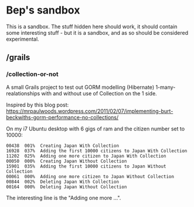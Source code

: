 Bep's sandbox
=============
This is a sandbox. The stuff hidden here should work, it should contain some interesting stuff - but it is a sandbox, and as so should be considered experimental.

/grails
-------

### /collection-or-not

A small Grails project to test out GORM modelling (Hibernate) 1-many-realationships with and without use of Collection on the 1 side.

Inspired by this blog post: https://mrpaulwoods.wordpress.com/2011/02/07/implementing-burt-beckwiths-gorm-performance-no-collections/

On my i7 Ubuntu desktop with 6 gigs of ram and the citizen number set to 10000:

	00438  001%  Creating Japan With Collection
	16928  037%  Adding the first 10000 citizens to Japan With Collection
	11202  025%  Adding one more citizen to Japan With Collection
	00050  000%  Creating Japan Without Collection
	15901  035%  Adding the first 10000 citizens to Japan Without Collection
	00061  000%  Adding one more citizen to Japan Without Collection
	00844  002%  Deleting Japan With Collection
	00164  000%  Deleting Japan Without Collection

The interesting line is the "Adding one more ...".

